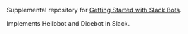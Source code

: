 Supplemental repository for [Getting Started with Slack Bots](http://www.sitepoint.com/getting-started-slack-bots/).

Implements Hellobot and Dicebot in Slack.
